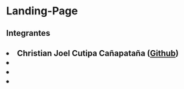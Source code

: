 # Landing-Page

<h2>Integrantes<h2>
  <li>Christian Joel Cutipa Cañapataña (<a href="https://github.com/joyel124">Github<a>)
  <li>
  <li>
  <li>
